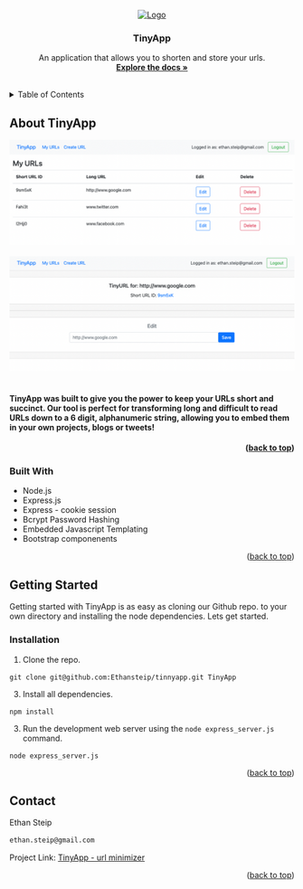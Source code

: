 


<!-- PROJECT LOGO -->
<br />
<div align="center">
  <a href="https://github.com/Ethansteip/tinnyapp">
    <img src="https://static.vecteezy.com/system/resources/thumbnails/006/146/638/small/chain-link-icon-free-vector.jpg" alt="Logo" width="200" height="200">
  </a>

<h3 align="center">TinyApp</h3>

  <p align="center">
    An application that allows you to shorten and store your urls.
    <br />
    <a href="https://github.com/Ethansteip/tinnyapp"><strong>Explore the docs »</strong></a>
    <br />
    <br />
  </p>
</div>



<!-- TABLE OF CONTENTS -->
<details>
  <summary>Table of Contents</summary>
  <ol>
    <li>
      <a href="#about-the-project">About TinyApp</a>
      <ul>
        <li><a href="#built-with">Built With</a></li>
      </ul>
    </li>
    <li>
      <a href="#getting-started">Getting Started</a>
      <ul>
        <li><a href="#installation">Installation</a></li>
      </ul>
    </li>
  </ol>
</details>



<!-- ABOUT THE PROJECT -->
## About TinyApp

!["Screenshot of URLS page"](https://github.com/Ethansteip/tinnyapp/blob/main/docs/urls_index.png?raw=true)
<br>
<br>
!["Screenshot of urls/show page"](https://github.com/Ethansteip/tinnyapp/blob/main/docs/urls_show.png?raw=true)
<br>
<br>

<h4>TinyApp was built to give you the power to keep your URLs short and succinct. Our tool is perfect for transforming long and difficult to read URLs down to a 6 digit, alphanumeric string, allowing you to embed them in your own projects, blogs or tweets!<h4>

<p align="right">(<a href="#readme-top">back to top</a>)</p>



### Built With

* Node.js
* Express.js
* Express - cookie session
* Bcrypt Password Hashing
* Embedded Javascript Templating
* Bootstrap componenents

<p align="right">(<a href="#readme-top">back to top</a>)</p>



<!-- GETTING STARTED -->
## Getting Started

Getting started with TinyApp is as easy as cloning our Github repo. to your own directory and installing the node dependencies. Lets get started.

### Installation


1. Clone the repo.
```
git clone git@github.com:Ethansteip/tinnyapp.git TinyApp
```
3. Install all dependencies.
```
npm install
```
3. Run the development web server using the `node express_server.js` command.
```
node express_server.js
```
   

<p align="right">(<a href="#readme-top">back to top</a>)</p>



<!-- CONTACT -->
## Contact

Ethan Steip
<br>
```sh
ethan.steip@gmail.com
```

Project Link: [TinyApp - url minimizer](https://github.com/Ethansteip/tinnyapp)

<p align="right">(<a href="#readme-top">back to top</a>)</p>
